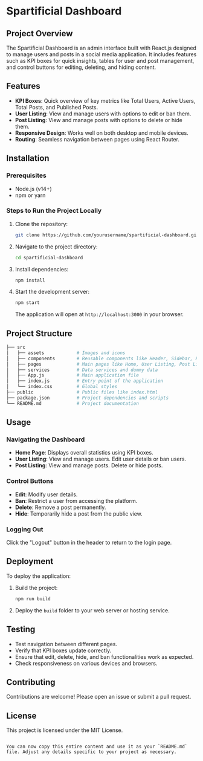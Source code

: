 
# Spartificial Dashboard

## Project Overview

The Spartificial Dashboard is an admin interface built with React.js designed to manage users and posts in a social media application. It includes features such as KPI boxes for quick insights, tables for user and post management, and control buttons for editing, deleting, and hiding content.

## Features

- **KPI Boxes**: Quick overview of key metrics like Total Users, Active Users, Total Posts, and Published Posts.
- **User Listing**: View and manage users with options to edit or ban them.
- **Post Listing**: View and manage posts with options to delete or hide them.
- **Responsive Design**: Works well on both desktop and mobile devices.
- **Routing**: Seamless navigation between pages using React Router.

## Installation

### Prerequisites

- Node.js (v14+)
- npm or yarn

### Steps to Run the Project Locally

1. Clone the repository:

   ```bash
   git clone https://github.com/yourusername/spartificial-dashboard.git
   ```

2. Navigate to the project directory:

   ```bash
   cd spartificial-dashboard
   ```

3. Install dependencies:

   ```bash
   npm install
   ```

4. Start the development server:

   ```bash
   npm start
   ```

   The application will open at `http://localhost:3000` in your browser.

## Project Structure

```bash
├── src
│   ├── assets            # Images and icons
│   ├── components        # Reusable components like Header, Sidebar, KPIBox
│   ├── pages             # Main pages like Home, User Listing, Post Listing
│   ├── services          # Data services and dummy data
│   ├── App.js            # Main application file
│   ├── index.js          # Entry point of the application
│   └── index.css         # Global styles
├── public                # Public files like index.html
├── package.json          # Project dependencies and scripts
└── README.md             # Project documentation
```

## Usage

### Navigating the Dashboard

- **Home Page**: Displays overall statistics using KPI boxes.
- **User Listing**: View and manage users. Edit user details or ban users.
- **Post Listing**: View and manage posts. Delete or hide posts.

### Control Buttons

- **Edit**: Modify user details.
- **Ban**: Restrict a user from accessing the platform.
- **Delete**: Remove a post permanently.
- **Hide**: Temporarily hide a post from the public view.

### Logging Out

Click the "Logout" button in the header to return to the login page.

## Deployment

To deploy the application:

1. Build the project:

   ```bash
   npm run build
   ```

2. Deploy the `build` folder to your web server or hosting service.

## Testing

- Test navigation between different pages.
- Verify that KPI boxes update correctly.
- Ensure that edit, delete, hide, and ban functionalities work as expected.
- Check responsiveness on various devices and browsers.

## Contributing

Contributions are welcome! Please open an issue or submit a pull request.

## License

This project is licensed under the MIT License.
```

You can now copy this entire content and use it as your `README.md` file. Adjust any details specific to your project as necessary.